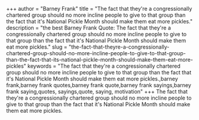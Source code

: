 +++
author = "Barney Frank"
title = "The fact that they're a congressionally chartered group should no more incline people to give to that group than the fact that it's National Pickle Month should make them eat more pickles."
description = "the best Barney Frank Quote: The fact that they're a congressionally chartered group should no more incline people to give to that group than the fact that it's National Pickle Month should make them eat more pickles."
slug = "the-fact-that-theyre-a-congressionally-chartered-group-should-no-more-incline-people-to-give-to-that-group-than-the-fact-that-its-national-pickle-month-should-make-them-eat-more-pickles"
keywords = "The fact that they're a congressionally chartered group should no more incline people to give to that group than the fact that it's National Pickle Month should make them eat more pickles.,barney frank,barney frank quotes,barney frank quote,barney frank sayings,barney frank saying,quotes, sayings,quote, saying, motivation"
+++
The fact that they're a congressionally chartered group should no more incline people to give to that group than the fact that it's National Pickle Month should make them eat more pickles.
